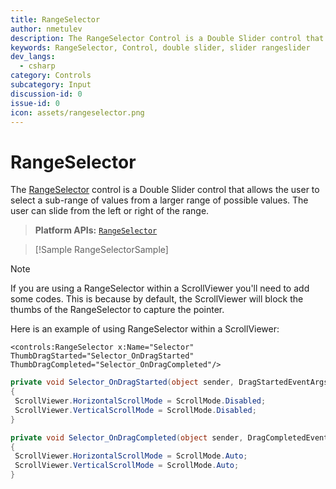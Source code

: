 ```yaml
---
title: RangeSelector
author: nmetulev
description: The RangeSelector Control is a Double Slider control that allows the user to select a sub-range of values from a larger range of possible values.
keywords: RangeSelector, Control, double slider, slider rangeslider
dev_langs:
  - csharp
category: Controls
subcategory: Input
discussion-id: 0
issue-id: 0
icon: assets/rangeselector.png
---
```


# RangeSelector

The [RangeSelector](/dotnet/api/microsoft.toolkit.uwp.ui.controls.rangeselector) control is a Double Slider control that allows the user to select a sub-range of values from a larger range of possible values.  The user can slide from the left or right of the range.

> **Platform APIs:** [`RangeSelector`](/dotnet/api/microsoft.toolkit.uwp.ui.controls.rangeselector)

> [!Sample RangeSelectorSample]

> [!NOTE]
> If you are using a RangeSelector within a ScrollViewer you'll need to add some codes. This is because by default, the ScrollViewer will block the thumbs of the RangeSelector to capture the pointer.

Here is an example of using RangeSelector within a ScrollViewer:

```xaml
<controls:RangeSelector x:Name="Selector" ThumbDragStarted="Selector_OnDragStarted" ThumbDragCompleted="Selector_OnDragCompleted"/>
```

```csharp
private void Selector_OnDragStarted(object sender, DragStartedEventArgs e)
{
 ScrollViewer.HorizontalScrollMode = ScrollMode.Disabled;
 ScrollViewer.VerticalScrollMode = ScrollMode.Disabled;
}

private void Selector_OnDragCompleted(object sender, DragCompletedEventArgs e)
{
 ScrollViewer.HorizontalScrollMode = ScrollMode.Auto;
 ScrollViewer.VerticalScrollMode = ScrollMode.Auto;
}
```
